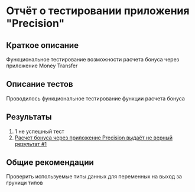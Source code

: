 # Отчёт о тестировании приложения "Precision"

## Краткое описание

Функциональное тестирование возможности расчета бонуса через приложение Money Transfer

## Описание тестов

Проводилось функциональное тестирование функции расчета бонуса

## Результаты

1. 1 не успешный тест
2. [Расчет бонуса через приложение Precision выдаёт не верный результат #1](https://github.com/AntoNeo54/java1.2.2/issues/1#issue-733967770)

## Общие рекомендации

Проверить используемые типы данных для переменных на выход за груници типов
